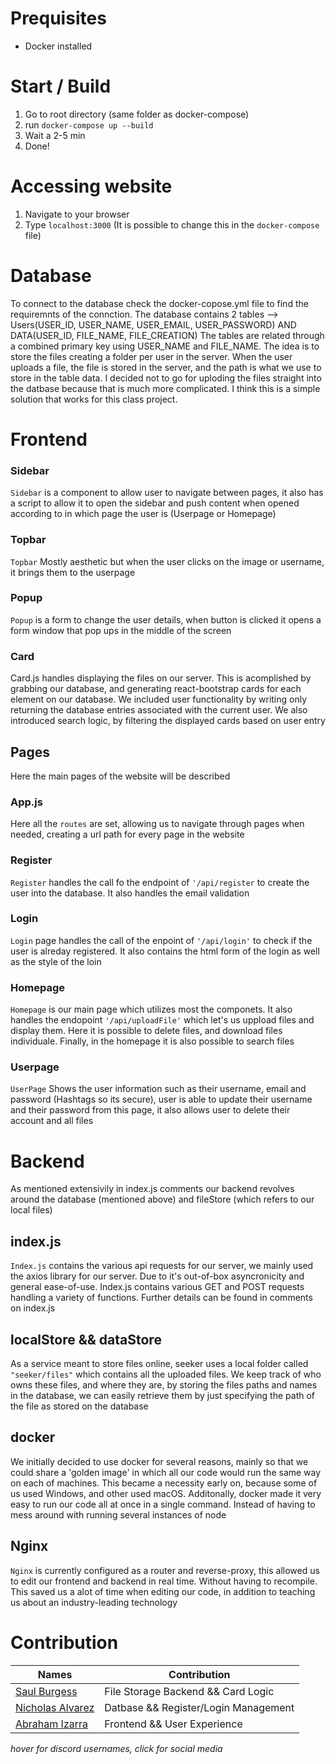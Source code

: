 # Prequisites
- Docker installed
# Start / Build
1. Go to root directory (same folder as docker-compose)
2. run ```docker-compose up --build```
3. Wait a 2-5 min
4. Done!
# Accessing website
1. Navigate to your browser
2. Type ```localhost:3000``` (It is possible to change this in the ```docker-compose``` file)

# Database
To connect to the database check the docker-copose.yml file to find the requiremnts of the connction.
The database contains 2 tables --> Users(USER_ID, USER_NAME, USER_EMAIL, USER_PASSWORD) AND DATA(USER_ID, FILE_NAME, FILE_CREATION)
The tables are related through a combined primary key using USER_NAME and FILE_NAME.
The idea is to store the files creating a folder per user in the server.
When the user uploads a file, the file is stored in the server, and the path is what we use to store in the table data.
I decided not to go for uploding the files straight into the datbase because that is much more complicated. I think this is a simple solution that works for this class project.

# Frontend
### Sidebar
```Sidebar``` is a component to allow user to navigate between pages, it also has a script to allow it to open the sidebar and push content when opened according to in which page the user is (Userpage or Homepage)
### Topbar
```Topbar``` Mostly aesthetic but when the user clicks on the image or username, it brings them to the userpage
### Popup
```Popup``` is a form to change the user details, when button is clicked it opens a form window that pop ups in the middle of the screen  

### Card 
Card.js handles displaying the files on our server. This is acomplished by grabbing our database, and generating react-bootstrap cards for each element on our database. We included
user functionality by writing only returning the database entries associated with the current user. We also introduced search logic, by filtering the displayed cards based on user entry

## Pages
Here the main pages of the website will be described

### App.js
Here all the ```routes``` are set, allowing us to navigate through pages when needed, creating a url path for every page in the website

### Register
```Register``` handles the call fo the endpoint of ```'/api/register``` to create the user into the database. It also handles the email validation

### Login
```Login``` page handles the call of the enpoint of ```'/api/login'``` to check if the user is alreday registered. It also contains the html form of the login as well as the style of the loin

### Homepage
```Homepage``` is our main page which utilizes most the componets. It also handles the endopoint ```'/api/uploadFile'``` which let's us uppload files and display them. Here it is possible to delete files, and download files individuale. Finally, in the homepage it is also possible to search files

### Userpage
```UserPage``` Shows the user information such as their username, email and password (Hashtags so its secure), user is able to update their username and their password from this page, it also allows user to delete their account and all files 

# Backend
As mentioned extensivily in index.js comments our backend revolves around the database (mentioned above) and fileStore (which refers to our local files)

## index.js
```Index.js``` contains the various api requests for our server, we mainly used the axios library for our server. Due to it's out-of-box asyncronicity and general ease-of-use. Index.js contains
various GET and POST requests handling a variety of functions. Further details can be found in comments on index.js

## localStore && dataStore
As a service meant to store files online, seeker uses a local folder called ```"seeker/files"```  which contains all the uploaded files. We keep track of who owns these files, and where they are, by storing the files paths and names in the database, we can easily retrieve them by just specifying the path of the file as stored on the database

## docker
We initially decided to use docker for several reasons, mainly so that we could share a 'golden image' in which all our code would run the same way on each of machines. This became a
necessity early on, because some of us used Windows, and other used macOS. Additonally, docker made it very easy to run our code all at once in a single command. Instead of having to mess
around with running several instances of node

## Nginx
```Nginx``` is currently configured as a router and reverse-proxy, this allowed us to edit our frontend and backend in real time. Without having to recompile. This saved us a alot of time when editing our code, in addition to teaching us about an industry-leading technology

# Contribution

Names | Contribution |
|-|-|
|[Saul Burgess](https://github.com/1Solon "Solon#4472 on Discord")| File Storage Backend && Card Logic
|[Nicholas Alvarez](https://github.com/NicolasAlvarez16 "https://www.linkedin.com/in/nicoalvarezgarrido/")| Datbase && Register/Login Management
|[Abraham Izarra](https://github.com/abrahax01 "https://www.linkedin.com/in/abraham-izarra-14848a208/")| Frontend && User Experience

*hover for discord usernames, click for social media*